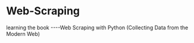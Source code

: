# Web-Scraping
learning the book ----Web Scraping with Python (Collecting Data from the Modern Web) 
